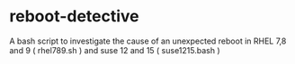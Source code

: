 # reboot-detective
A bash script to investigate the cause of an unexpected reboot in RHEL 7,8 and 9 ( rhel789.sh ) and suse 12 and 15 ( suse1215.bash )
